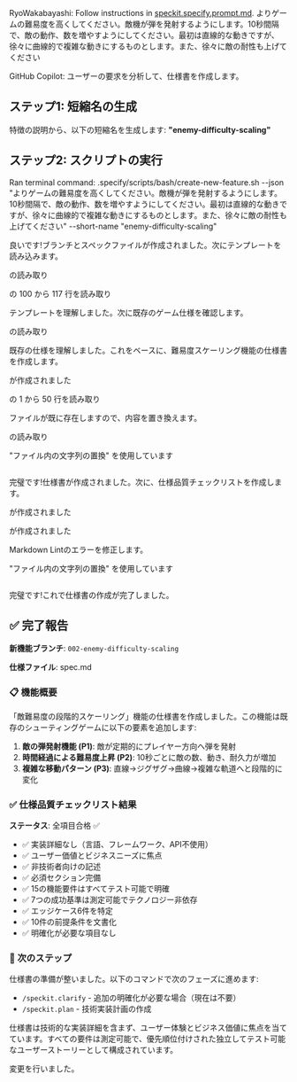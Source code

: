 RyoWakabayashi: Follow instructions in [speckit.specify.prompt.md](file:///Users/rwakabay/dev/elixir/speck_kit_test/speck_kit_test/.github/prompts/speckit.specify.prompt.md).
よりゲームの難易度を高くしてください。敵機が弾を発射するようにします。10秒間隔で、敵の動作、数を増やすようにしてください。最初は直線的な動きですが、徐々に曲線的で複雑な動きにするものとします。また、徐々に敵の耐性も上げてください

GitHub Copilot: ユーザーの要求を分析して、仕様書を作成します。

## ステップ1: 短縮名の生成

特徴の説明から、以下の短縮名を生成します:
**"enemy-difficulty-scaling"**

## ステップ2: スクリプトの実行 

Ran terminal command: .specify/scripts/bash/create-new-feature.sh --json "よりゲームの難易度を高くしてください。敵機が弾を発射するようにします。10秒間隔で、敵の動作、数を増やすようにしてください。最初は直線的な動きですが、徐々に曲線的で複雑な動きにするものとします。また、徐々に敵の耐性も上げてください" --short-name "enemy-difficulty-scaling"

良いです!ブランチとスペックファイルが作成されました。次にテンプレートを読み込みます。 

[](file:///Users/rwakabay/dev/elixir/speck_kit_test/speck_kit_test/.specify/templates/spec-template.md) の読み取り

[](file:///Users/rwakabay/dev/elixir/speck_kit_test/speck_kit_test/.specify/templates/spec-template.md#100-100) の 100 から 117 行を読み取り

テンプレートを理解しました。次に既存のゲーム仕様を確認します。 

[](file:///Users/rwakabay/dev/elixir/speck_kit_test/speck_kit_test/specs/001-browser-shooter-game/spec.md) の読み取り

既存の仕様を理解しました。これをベースに、難易度スケーリング機能の仕様書を作成します。 

[](file:///Users/rwakabay/dev/elixir/speck_kit_test/speck_kit_test/specs/002-enemy-difficulty-scaling/spec.md) が作成されました

[](file:///Users/rwakabay/dev/elixir/speck_kit_test/speck_kit_test/specs/002-enemy-difficulty-scaling/spec.md#1-1) の 1 から 50 行を読み取り

ファイルが既に存在しますので、内容を置き換えます。 

[](file:///Users/rwakabay/dev/elixir/speck_kit_test/speck_kit_test/specs/002-enemy-difficulty-scaling/spec.md) の読み取り

"ファイル内の文字列の置換" を使用しています


```

```
完璧です!仕様書が作成されました。次に、仕様品質チェックリストを作成します。 

[](file:///Users/rwakabay/dev/elixir/speck_kit_test/speck_kit_test/specs/002-enemy-difficulty-scaling/checklists) が作成されました

[](file:///Users/rwakabay/dev/elixir/speck_kit_test/speck_kit_test/specs/002-enemy-difficulty-scaling/checklists/requirements.md) が作成されました

Markdown Lintのエラーを修正します。 

"ファイル内の文字列の置換" を使用しています


```

```
完璧です!これで仕様書の作成が完了しました。

## ✅ 完了報告

**新機能ブランチ**: `002-enemy-difficulty-scaling`

**仕様ファイル**: spec.md

### 📋 機能概要

「敵難易度の段階的スケーリング」機能の仕様書を作成しました。この機能は既存のシューティングゲームに以下の要素を追加します:

1. **敵の弾発射機能 (P1)**: 敵が定期的にプレイヤー方向へ弾を発射
2. **時間経過による難易度上昇 (P2)**: 10秒ごとに敵の数、動き、耐久力が増加
3. **複雑な移動パターン (P3)**: 直線→ジグザグ→曲線→複雑な軌道へと段階的に変化

### ✅ 仕様品質チェックリスト結果

**ステータス**: 全項目合格 ✅

- ✅ 実装詳細なし（言語、フレームワーク、API不使用）
- ✅ ユーザー価値とビジネスニーズに焦点
- ✅ 非技術者向けの記述
- ✅ 必須セクション完備
- ✅ 15の機能要件はすべてテスト可能で明確
- ✅ 7つの成功基準は測定可能でテクノロジー非依存
- ✅ エッジケース6件を特定
- ✅ 10件の前提条件を文書化
- ✅ 明確化が必要な項目なし

### 🎯 次のステップ

仕様書の準備が整いました。以下のコマンドで次のフェーズに進めます:

- `/speckit.clarify` - 追加の明確化が必要な場合（現在は不要）
- `/speckit.plan` - 技術実装計画の作成

仕様書は技術的な実装詳細を含まず、ユーザー体験とビジネス価値に焦点を当てています。すべての要件は測定可能で、優先順位付けされた独立してテスト可能なユーザーストーリーとして構成されています。

変更を行いました。
